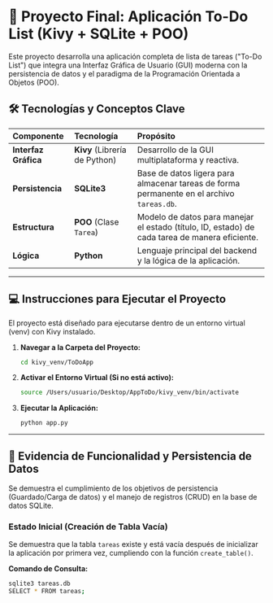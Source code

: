 # 🚀 Proyecto Final: Aplicación To-Do List (Kivy + SQLite + POO)

Este proyecto desarrolla una aplicación completa de lista de tareas ("To-Do List") que integra una Interfaz Gráfica de Usuario (GUI) moderna con la persistencia de datos y el paradigma de la Programación Orientada a Objetos (POO).

## 🛠️ Tecnologías y Conceptos Clave

| Componente | Tecnología | Propósito |
| :--- | :--- | :--- |
| **Interfaz Gráfica** | **Kivy** (Librería de Python) | Desarrollo de la GUI multiplataforma y reactiva. |
| **Persistencia** | **SQLite3** | Base de datos ligera para almacenar tareas de forma permanente en el archivo `tareas.db`. |
| **Estructura** | **POO** (Clase `Tarea`) | Modelo de datos para manejar el estado (título, ID, estado) de cada tarea de manera eficiente. |
| **Lógica** | **Python** | Lenguaje principal del backend y la lógica de la aplicación. |

---

## 💻 Instrucciones para Ejecutar el Proyecto

El proyecto está diseñado para ejecutarse dentro de un entorno virtual (venv) con Kivy instalado.

1.  **Navegar a la Carpeta del Proyecto:**
    ```bash
    cd kivy_venv/ToDoApp
    ```

2.  **Activar el Entorno Virtual (Si no está activo):**
    ```bash
    source /Users/usuario/Desktop/AppToDo/kivy_venv/bin/activate
    ```

3.  **Ejecutar la Aplicación:**
    ```bash
    python app.py
    ```

---

## 📸 Evidencia de Funcionalidad y Persistencia de Datos

Se demuestra el cumplimiento de los objetivos de persistencia (Guardado/Carga de datos) y el manejo de registros (CRUD) en la base de datos SQLite.

### Estado Inicial (Creación de Tabla Vacía)

Se demuestra que la tabla `tareas` existe y está vacía después de inicializar la aplicación por primera vez, cumpliendo con la función `create_table()`.

**Comando de Consulta:**
```bash
sqlite3 tareas.db
SELECT * FROM tareas;


